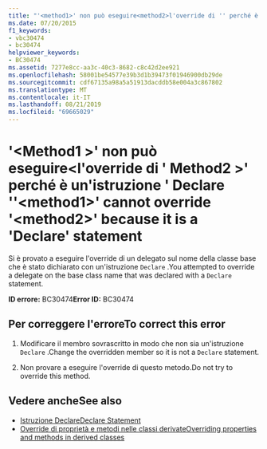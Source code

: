 ```yaml
---
title: "'<method1>' non può eseguire<method2>l'override di '' perché è un'istruzione ' Declare '"
ms.date: 07/20/2015
f1_keywords:
- vbc30474
- bc30474
helpviewer_keywords:
- BC30474
ms.assetid: 7277e8cc-aa3c-40c3-8682-c8c42d2ee921
ms.openlocfilehash: 58001be54577e39b3d1b39473f01946900db29de
ms.sourcegitcommit: cdf67135a98a5a51913dacddb58e004a3c867802
ms.translationtype: MT
ms.contentlocale: it-IT
ms.lasthandoff: 08/21/2019
ms.locfileid: "69665029"
---
```

# <a name="method1-cannot-override-method2-because-it-is-a-declare-statement"></a><span data-ttu-id="48f66-102">'\<Method1 >' non può eseguire\<l'override di ' Method2 >' perché è un'istruzione ' Declare '</span><span class="sxs-lookup"><span data-stu-id="48f66-102">'\<method1>' cannot override '\<method2>' because it is a 'Declare' statement</span></span>
<span data-ttu-id="48f66-103">Si è provato a eseguire l'override di un delegato sul nome della classe base che è stato dichiarato con un'istruzione `Declare` .</span><span class="sxs-lookup"><span data-stu-id="48f66-103">You attempted to override a delegate on the base class name that was declared with a `Declare` statement.</span></span>  
  
 <span data-ttu-id="48f66-104">**ID errore:** BC30474</span><span class="sxs-lookup"><span data-stu-id="48f66-104">**Error ID:** BC30474</span></span>  
  
## <a name="to-correct-this-error"></a><span data-ttu-id="48f66-105">Per correggere l'errore</span><span class="sxs-lookup"><span data-stu-id="48f66-105">To correct this error</span></span>  
  
1. <span data-ttu-id="48f66-106">Modificare il membro sovrascritto in modo che non sia un'istruzione `Declare` .</span><span class="sxs-lookup"><span data-stu-id="48f66-106">Change the overridden member so it is not a `Declare` statement.</span></span>  
  
2. <span data-ttu-id="48f66-107">Non provare a eseguire l'override di questo metodo.</span><span class="sxs-lookup"><span data-stu-id="48f66-107">Do not try to override this method.</span></span>  
  
## <a name="see-also"></a><span data-ttu-id="48f66-108">Vedere anche</span><span class="sxs-lookup"><span data-stu-id="48f66-108">See also</span></span>

- [<span data-ttu-id="48f66-109">Istruzione Declare</span><span class="sxs-lookup"><span data-stu-id="48f66-109">Declare Statement</span></span>](../../visual-basic/language-reference/statements/declare-statement.md)
- [<span data-ttu-id="48f66-110">Override di proprietà e metodi nelle classi derivate</span><span class="sxs-lookup"><span data-stu-id="48f66-110">Overriding properties and methods in derived classes</span></span>](../programming-guide/language-features/objects-and-classes/inheritance-basics.md#overriding-properties-and-methods-in-derived-classes)
